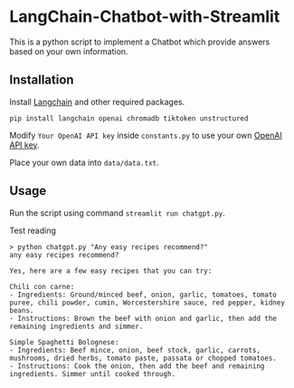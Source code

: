 # LangChain-Chatbot-with-Streamlit

This is a python script to implement a Chatbot which provide answers based on your own information.

## Installation

Install [Langchain](https://github.com/hwchase17/langchain) and other required packages.
```
pip install langchain openai chromadb tiktoken unstructured
```
Modify `Your OpenAI API key` inside `constants.py` to use your own [OpenAI API key](https://platform.openai.com/account/api-keys).

Place your own data into `data/data.txt`.

## Usage
Run the script using command `streamlit run chatgpt.py`.

Test reading
```
> python chatgpt.py "Any easy recipes recommend?"
any easy recipes recommend?

Yes, here are a few easy recipes that you can try:

Chili con carne:
- Ingredients: Ground/minced beef, onion, garlic, tomatoes, tomato puree, chili powder, cumin, Worcestershire sauce, red pepper, kidney beans.
- Instructions: Brown the beef with onion and garlic, then add the remaining ingredients and simmer.

Simple Spaghetti Bolognese:
- Ingredients: Beef mince, onion, beef stock, garlic, carrots, mushrooms, dried herbs, tomato paste, passata or chopped tomatoes.
- Instructions: Cook the onion, then add the beef and remaining ingredients. Simmer until cooked through.
```
